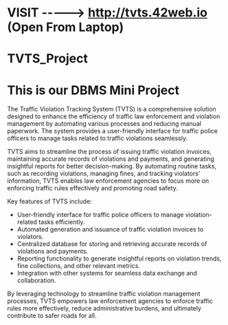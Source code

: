 # VISIT -----> http://tvts.42web.io (Open From Laptop)
# TVTS_Project
# This is our DBMS Mini Project

The Traffic Violation Tracking System (TVTS) is a comprehensive solution designed to enhance the
efficiency of traffic law enforcement and violation management by automating various processes and
reducing manual paperwork. The system provides a user-friendly interface for traffic police officers
to manage tasks related to traffic violations seamlessly.

TVTS aims to streamline the process of issuing traffic violation invoices, maintaining accurate
records of violations and payments, and generating insightful reports for better decision-making.
By automating routine tasks, such as recording violations, managing fines, and tracking violators’
information, TVTS enables law enforcement agencies to focus more on enforcing traffic rules
effectively and promoting road safety.

Key features of TVTS include:
- User-friendly interface for traffic police officers to manage violation-related tasks efficiently.
- Automated generation and issuance of traffic violation invoices to violators.
- Centralized database for storing and retrieving accurate records of violations and payments.
- Reporting functionality to generate insightful reports on violation trends, fine collections, and other
relevant metrics.
- Integration with other systems for seamless data exchange and collaboration.

By leveraging technology to streamline traffic violation management processes, TVTS empowers
law enforcement agencies to enforce traffic rules more effectively, reduce administrative burdens, and
ultimately contribute to safer roads for all.


